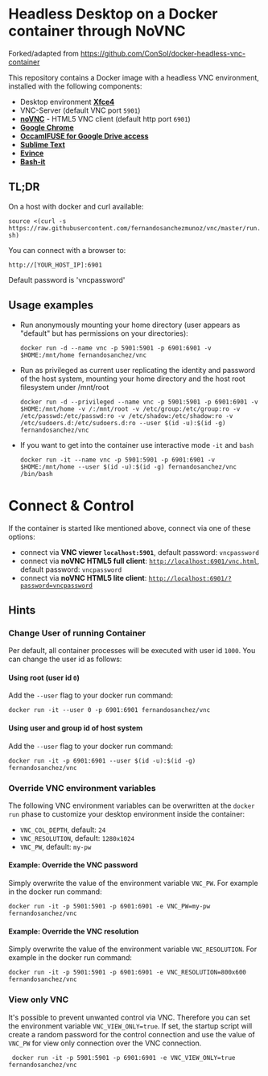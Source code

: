 # Headless Desktop on a Docker container through NoVNC

Forked/adapted from https://github.com/ConSol/docker-headless-vnc-container

This repository contains a Docker image with a headless VNC environment, installed with the following components:

* Desktop environment [**Xfce4**](http://www.xfce.org)
* VNC-Server (default VNC port `5901`)
* [**noVNC**](https://github.com/novnc/noVNC) - HTML5 VNC client (default http port `6901`)
* [**Google Chrome**](https://www.google.com/chrome/)
* [**OccamlFUSE for Google Drive access**](https://astrada.github.io/google-drive-ocamlfuse/)
* [**Sublime Text**](https://www.sublimetext.com/)
* [**Evince**](https://wiki.gnome.org/Apps/Evince)
* [**Bash-it**](https://github.com/Bash-it/bash-it)

## TL;DR

On a host with docker and curl available:

`source <(curl -s https://raw.githubusercontent.com/fernandosanchezmunoz/vnc/master/run.sh)`

You can connect with a browser to:

`http://[YOUR_HOST_IP]:6901`

Default password is 'vncpassword'

## Usage examples
  
- Run anonymously mounting your home directory (user appears as "default" but has permissions on your directories):

      docker run -d --name vnc -p 5901:5901 -p 6901:6901 -v $HOME:/mnt/home fernandosanchez/vnc

- Run as privileged as current user replicating the identity and password of the host system, mounting your home directory and the host root filesystem under /mnt/root

      docker run -d --privileged --name vnc -p 5901:5901 -p 6901:6901 -v $HOME:/mnt/home -v /:/mnt/root -v /etc/group:/etc/group:ro -v /etc/passwd:/etc/passwd:ro -v /etc/shadow:/etc/shadow:ro -v /etc/sudoers.d:/etc/sudoers.d:ro --user $(id -u):$(id -g) fernandosanchez/vnc

- If you want to get into the container use interactive mode `-it` and `bash`
      
      docker run -it --name vnc -p 5901:5901 -p 6901:6901 -v $HOME:/mnt/home --user $(id -u):$(id -g) fernandosanchez/vnc /bin/bash

# Connect & Control
If the container is started like mentioned above, connect via one of these options:

* connect via __VNC viewer `localhost:5901`__, default password: `vncpassword`
* connect via __noVNC HTML5 full client__: [`http://localhost:6901/vnc.html`](http://localhost:6901/vnc.html), default password: `vncpassword` 
* connect via __noVNC HTML5 lite client__: [`http://localhost:6901/?password=vncpassword`](http://localhost:6901/?password=vncpassword) 

## Hints

### Change User of running Container

Per default, all container processes will be executed with user id `1000`. You can change the user id as follows: 

#### Using root (user id `0`)
Add the `--user` flag to your docker run command:

    docker run -it --user 0 -p 6901:6901 fernandosanchez/vnc

#### Using user and group id of host system
Add the `--user` flag to your docker run command:

    docker run -it -p 6901:6901 --user $(id -u):$(id -g) fernandosanchez/vnc

### Override VNC environment variables
The following VNC environment variables can be overwritten at the `docker run` phase to customize your desktop environment inside the container:
* `VNC_COL_DEPTH`, default: `24`
* `VNC_RESOLUTION`, default: `1280x1024`
* `VNC_PW`, default: `my-pw`

#### Example: Override the VNC password
Simply overwrite the value of the environment variable `VNC_PW`. For example in
the docker run command:

    docker run -it -p 5901:5901 -p 6901:6901 -e VNC_PW=my-pw fernandosanchez/vnc

#### Example: Override the VNC resolution
Simply overwrite the value of the environment variable `VNC_RESOLUTION`. For example in
the docker run command:

    docker run -it -p 5901:5901 -p 6901:6901 -e VNC_RESOLUTION=800x600 fernandosanchez/vnc
    
### View only VNC
It's possible to prevent unwanted control via VNC. Therefore you can set the environment variable `VNC_VIEW_ONLY=true`. If set, the startup script will create a random password for the control connection and use the value of `VNC_PW` for view only connection over the VNC connection.

     docker run -it -p 5901:5901 -p 6901:6901 -e VNC_VIEW_ONLY=true fernandosanchez/vnc

